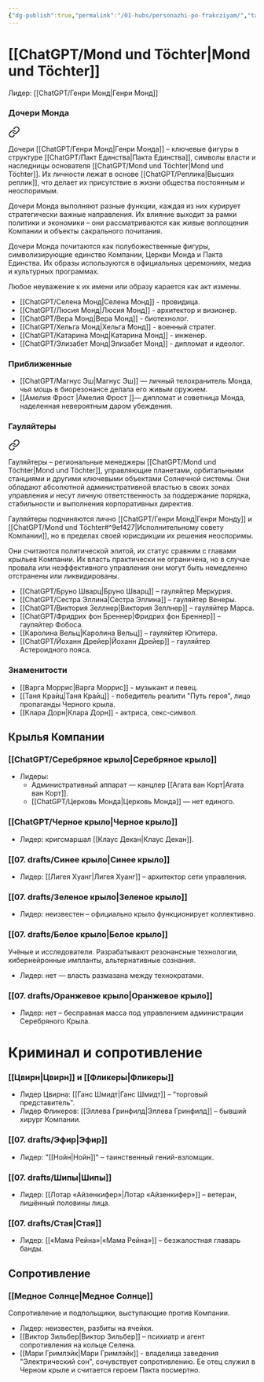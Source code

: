 ```yaml
---
{"dg-publish":true,"permalink":"/01-hubs/personazhi-po-frakcziyam/","tags":["хаб"]}
---
```


# [[ChatGPT/Mond und Töchter\|Mond und Töchter]]
Лидер: [[ChatGPT/Генри Монд\|Генри Монд]]
### Дочери Монда

<div class="transclusion internal-embed is-loaded"><a class="markdown-embed-link" href="/01-hubs/docheri-monda/" aria-label="Open link"><svg xmlns="http://www.w3.org/2000/svg" width="24" height="24" viewBox="0 0 24 24" fill="none" stroke="currentColor" stroke-width="2" stroke-linecap="round" stroke-linejoin="round" class="svg-icon lucide-link"><path d="M10 13a5 5 0 0 0 7.54.54l3-3a5 5 0 0 0-7.07-7.07l-1.72 1.71"></path><path d="M14 11a5 5 0 0 0-7.54-.54l-3 3a5 5 0 0 0 7.07 7.07l1.71-1.71"></path></svg></a><div class="markdown-embed">




Дочери [[ChatGPT/Генри Монд\|Генри Монда]] – ключевые фигуры в структуре [[ChatGPT/Пакт Единства\|Пакта Единства]], символы власти и наследницы основателя [[ChatGPT/Mond und Töchter\|Mond und Töchter]]. Их личности лежат в основе [[ChatGPT/Реплика\|Высших реплик]], что делает их присутствие в жизни общества постоянным и неоспоримым.

Дочери Монда выполняют разные функции, каждая из них курирует стратегически важные направления. Их влияние выходит за рамки политики и экономики – они рассматриваются как живые воплощения Компании и объекты сакрального почитания.

Дочери Монда почитаются как полубожественные фигуры, символизирующие единство Компании, Церкви Монда и Пакта Единства. Их образы используются в официальных церемониях, медиа и культурных программах.

Любое неуважение к их имени или образу карается как акт измены.

- [[ChatGPT/Селена Монд\|Селена Монд]] - провидица. 
- [[ChatGPT/Люсия Монд\|Люсия Монд]] - архитектор и визионер.
- [[ChatGPT/Вера Монд\|Вера Монд]] - биотехнолог.
- [[ChatGPT/Хельга Монд\|Хельга Монд]] - военный стратег.
- [[ChatGPT/Катарина Монд\|Катарина Монд]] - инженер.
- [[ChatGPT/Элизабет Монд\|Элизабет Монд]] - дипломат и идеолог.



</div></div>

### Приближенные
- [[ChatGPT/Магнус Эш\|Магнус Эш]] — личный телохранитель Монда, чья мощь в биорезонансе делала его живым оружием.  
- [[Амелия Фрост \|Амелия Фрост ]]— дипломат и советница Монда, наделенная невероятным даром убеждения. 
### Гауляйтеры

<div class="transclusion internal-embed is-loaded"><a class="markdown-embed-link" href="/01-hubs/gaulyajtery/" aria-label="Open link"><svg xmlns="http://www.w3.org/2000/svg" width="24" height="24" viewBox="0 0 24 24" fill="none" stroke="currentColor" stroke-width="2" stroke-linecap="round" stroke-linejoin="round" class="svg-icon lucide-link"><path d="M10 13a5 5 0 0 0 7.54.54l3-3a5 5 0 0 0-7.07-7.07l-1.72 1.71"></path><path d="M14 11a5 5 0 0 0-7.54-.54l-3 3a5 5 0 0 0 7.07 7.07l1.71-1.71"></path></svg></a><div class="markdown-embed">




Гауляйтеры – региональные менеджеры [[ChatGPT/Mond und Töchter\|Mond und Töchter]], управляющие планетами, орбитальными станциями и другими ключевыми объектами Солнечной системы. Они обладают абсолютной административной властью в своих зонах управления и несут личную ответственность за поддержание порядка, стабильности и выполнения корпоративных директив.

Гауляйтеры подчиняются лично [[ChatGPT/Генри Монд\|Генри Монду]] и [[ChatGPT/Mond und Töchter#^9ef427\|Исполнительному совету Компании]], но в пределах своей юрисдикции их решения неоспоримы.

Они считаются политической элитой, их статус сравним с главами крыльев Компании. Их власть практически не ограничена, но в случае провала или неэффективного управления они могут быть немедленно отстранены или ликвидированы.

- [[ChatGPT/Бруно Шварц\|Бруно Шварц]] – гауляйтер Меркурия.
- [[ChatGPT/Сестра Эллина\|Сестра Эллина]] – гауляйтер Венеры.
- [[ChatGPT/Виктория Зеллнер\|Виктория Зеллнер]] – гауляйтер Марса.
- [[ChatGPT/Фридрих фон Бреннер\|Фридрих фон Бреннер]] – гауляйтер Фобоса.
- [[Каролина Вельц\|Каролина Вельц]] – гауляйтер Юпитера.
- [[ChatGPT/Йоханн Дрейер\|Йоханн Дрейер]] – гауляйтер Астероидного пояса.

</div></div>


### Знаменитости
- [[Варга Моррис\|Варга Моррис]] - музыкант и певец. 
- [[Таня Крайц\|Таня Крайц]] - победитель реалити "Путь героя", лицо пропаганды Черного крыла. 
- [[Клара Дорн\|Клара Дорн]] - актриса, секс-символ.
## Крылья Компании
### [[ChatGPT/Серебряное крыло\|Серебряное крыло]] 
- Лидеры:
	- Административный аппарат — канцлер [[Агата ван Корт\|Агата ван Корт]].
	- [[ChatGPT/Церковь Монда\|Церковь Монда]] — нет единого. 
### [[ChatGPT/Черное крыло\|Черное крыло]]
- Лидер: кригсмаршал [[Клаус Декан\|Клаус Декан]].
### [[07. drafts/Синее крыло\|Синее крыло]]
- Лидер: [[Лигея Хуанг\|Лигея Хуанг]] – архитектор сети управления.
### [[07. drafts/Зеленое крыло\|Зеленое крыло]] 
- Лидер: неизвестен – официально крыло функционирует коллективно.
### [[07. drafts/Белое крыло\|Белое крыло]] 
Учёные и исследователи. Разрабатывают резонансные технологии, кибернейронные импланты, альтернативные сознания.
- Лидер: нет — власть размазана между технократами.
### [[07. drafts/Оранжевое крыло\|Оранжевое крыло]]
- Лидер: нет – бесправная масса под управлением администрации Серебряного Крыла.
# Криминал и сопротивление
### [[Цвирн\|Цвирн]] и [[Фликеры\|Фликеры]]
- Лидер Цвирна: [[Ганс Шмидт\|Ганс Шмидт]] – "торговый представитель".
- Лидер Фликеров: [[Эллева Гринфилд\|Эллева Гринфилд]] – бывший хирург Компании.
### [[07. drafts/Эфир\|Эфир]]
- Лидер: "[[Нойн\|Нойн]]" – таинственный гений-взломщик.
### [[07. drafts/Шипы\|Шипы]]
- Лидер: [[Лотар «Айзенкифер»\|Лотар «Айзенкифер»]] – ветеран, лишённый половины лица.
### [[07. drafts/Стая\|Стая]]
- Лидер: [[«Мама Рейна»\|«Мама Рейна»]] – безжалостная главарь банды.
## Сопротивление
### [[Медное Солнце\|Медное Солнце]]
Сопротивление и подпольщики, выступающие против Компании.
- Лидер: неизвестен, разбиты на ячейки.
- [[Виктор Зильбер\|Виктор Зильбер]] – психиатр и агент сопротивления на кольце Селена.
- [[Мари Гримлэйк\|Мари Гримлэйк]] - владелица заведения "Электрический сон", сочувствует сопротивлению. Ее отец служил в Черном крыле и считается героем Пакта посмертно. 



